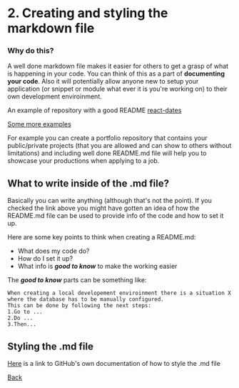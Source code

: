 # 2. Creating and styling the markdown file

### Why do this?

A well done markdown file makes it easier for others to get a grasp of what is happening in your code. You can think of this as a part of **documenting your code**. Also it will potentially allow anyone new to setup your application (or snippet or module what ever it is you're working on) to their own development enviroinment. 

An example of repository with a good README [react-dates](https://github.com/react-dates/react-dates)

[Some more examples](https://github.com/matiassingers/awesome-readme) 

For example you can create a portfolio repository that contains your public/private projects (that you are allowed and can show to others without limitations) and including well done README.md file will help you to showcase your productions when applying to a job.

## What to write inside of the .md file? 

Basically you can write anything (although that's not the point). If you checked the link above you might have gotten an idea of how the README.md file can be used to provide info of the code and how to set it up. 

Here are some key points to think when creating a README.md:

- What does my code do?
- How do I set it up?
- What info is ***good to know*** to make the working easier 

The ***good to know*** parts can be something like:
``` 
When creating a local developement enviroinment there is a situation X where the database has to be manually configured. 
This can be done by following the next steps: 
1.Go to ... 
2.Do ... 
3.Then... 
```

## Styling the .md file

[Here](https://docs.github.com/en/get-started/writing-on-github/getting-started-with-writing-and-formatting-on-github/basic-writing-and-formatting-syntax) is a link to GitHub's own documentation of how to style the .md file

[Back](../../README.md)
